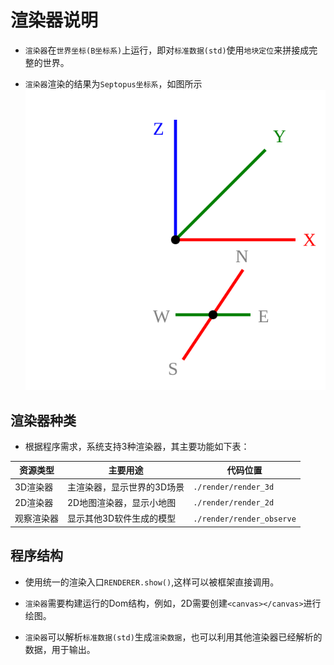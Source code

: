 # 渲染器说明

* `渲染器`在`世界坐标(B坐标系)`上运行，即对`标准数据(std)`使用`地块定位`来拼接成完整的世界。

* `渲染器`渲染的结果为`Septopus坐标系`，如图所示
![Septopus坐标系](../images/ax.septopus.svg)

## 渲染器种类

* 根据程序需求，系统支持3种渲染器，其主要功能如下表：

|  资源类型   | 主要用途  | 代码位置  |
|  ----  | ----  | ----  |
|  3D渲染器  | 主渲染器，显示世界的3D场景  | `./render/render_3d`  |
|  2D渲染器 | 2D地图渲染器，显示小地图  | `./render/render_2d`  |
|  观察渲染器  | 显示其他3D软件生成的模型  | `./render/render_observe`  |

## 程序结构

* 使用统一的渲染入口`RENDERER.show()`,这样可以被框架直接调用。

* `渲染器`需要构建运行的Dom结构，例如，2D需要创建`<canvas></canvas>`进行绘图。

* `渲染器`可以解析`标准数据(std)`生成`渲染数据`，也可以利用其他渲染器已经解析的数据，用于输出。